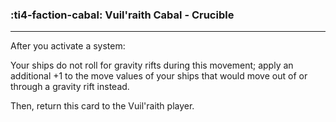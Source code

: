 ### :ti4-faction-cabal: __Vuil'raith Cabal - Crucible__

---
After you activate a system:

Your ships do not roll for gravity rifts during this movement; apply an additional +1 to the move values of your ships that would move out of or through a gravity rift instead.

Then, return this card to the Vuil'raith player. 